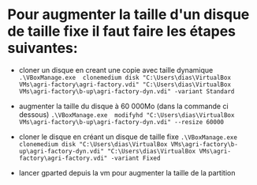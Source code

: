 # Pour augmenter la taille d'un disque de taille fixe il faut faire les étapes suivantes:

- cloner un disque en creant une copie avec taille dynamique
`.\VBoxManage.exe  clonemedium disk "C:\Users\dias\VirtualBox VMs\agri-factory\agri-factory.vdi" "C:\Users\dias\VirtualBox VMs\agri-factory\b-up\agri-factory-dyn.vdi" -variant Standard`

- augmenter la taille du disque à 60 000Mo (dans la commande ci dessous)
`.\VBoxManage.exe  modifyhd "C:\Users\dias\VirtualBox VMs\agri-factory\b-up\agri-factory-dyn.vdi" --resize 60000`

- cloner le disque en créant un disque de taille fixe
`.\VBoxManage.exe  clonemedium disk "C:\Users\dias\VirtualBox VMs\agri-factory\b-up\agri-factory-dyn.vdi" "C:\Users\dias\VirtualBox VMs\agri-factory\agri-factory.vdi" -variant Fixed`

- lancer gparted depuis la vm pour augmenter la taille de la partition
